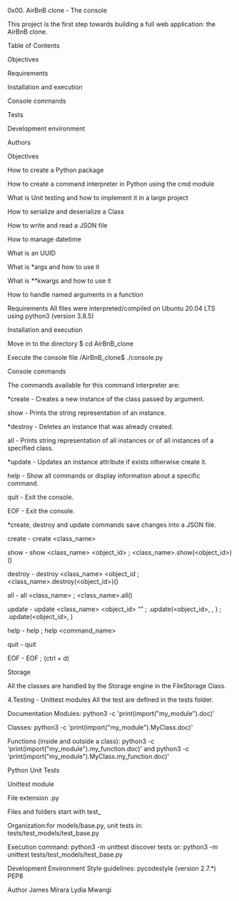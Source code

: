0x00. AirBnB clone - The console

This project is the first step towards building a full web application: the AirBnB clone.

Table of Contents

Objectives

Requirements

Installation and execution

Console commands

Tests

Development environment

Authors

Objectives

How to create a Python package

How to create a command interpreter in Python using the cmd module

What is Unit testing and how to implement it in a large project

How to serialize and deserialize a Class

How to write and read a JSON file

How to manage datetime

What is an UUID

What is *args and how to use it

What is **kwargs and how to use it

How to handle named arguments in a function

Requirements All files were interpreted/compiled on Ubuntu 20.04 LTS using python3 (version 3.8.5)

Installation and execution

Move in to the directory $ cd AirBnB_clone

Execute the console file /AirBnB_clone$ ./console.py

Console commands

The commands available for this command interpreter are:

*create - Creates a new instance of the class passed by argument.

show - Prints the string representation of an instance.

*destroy - Deletes an instance that was already created.

all - Prints string representation of all instances or of all instances of a specified class.

*update - Updates an instance attribute if exists otherwise create it.

help - Show all commands or display information about a specific command.

quit - Exit the console.

EOF - Exit the console.

*create, destroy and update commands save changes into a JSON file.

create - create <class_name>

show - show <class_name> <object_id> ; <class_name>.show(<object_id>)()

destroy - destroy <class_name> <object_id ; <class_name>.destroy(<object_id>)()

all - all <class_name> ; <class_name>.all()

update - update <class_name> <object_id> “” ; .update(<object_id>, , ) ; .update(<object_id>, )

help - help ; help <command_name>

quit - quit

EOF - EOF ; (ctrl + d)

Storage

All the classes are handled by the Storage engine in the FileStorage Class.

4.Testing - Unittest modules All the test are defined in the tests folder.

Documentation Modules: python3 -c 'print(import("my_module").doc)'

Classes: python3 -c 'print(import("my_module").MyClass.doc)'

Functions (inside and outside a class): python3 -c 'print(import("my_module").my_function.doc)' and python3 -c 'print(import("my_module").MyClass.my_function.doc)'

Python Unit Tests

Unittest module

File extension .py

Files and folders start with test_

Organization:for models/base.py, unit tests in: tests/test_models/test_base.py

Execution command: python3 -m unittest discover tests or: python3 -m unittest tests/test_models/test_base.py

Development Environment Style guidelines: pycodestyle (version 2.7.*) PEP8

Author
James Mirara
Lydia Mwangi

